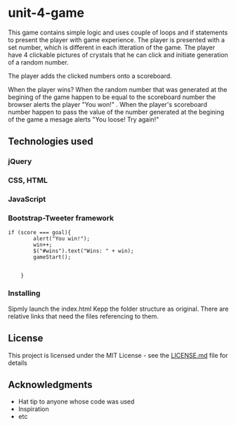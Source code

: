 # unit-4-game

This game contains simple logic and uses couple of loops and if statements to present the player with game experience.
The player is presented with a set number, which is different in each itteration of the game.
The player have 4 clickable pictures of crystals that he can click and initiate generation of a random number.

The player adds the clicked numbers onto a scoreboard.

When the player wins?
When the random number that was generated at the begining of the game happen to be equal to the scoreboard number the browser alerts the player "You won!" . When the player's scoreboard number happen to pass the value of the number generated at the begining of the game a mesage alerts "You loose! Try again!"


## Technologies used

### jQuery
### CSS, HTML
### JavaScript
### Bootstrap-Tweeter framework



```
if (score === goal){
        alert("You win!");
        win++;
        $("#wins").text("Wins: " + win);
        gameStart();
      
    
    }
```

### Installing
Sipmly launch the index.html 
Kepp the folder structure as original. There are relative links that need the files referencing to them.

## License

This project is licensed under the MIT License - see the [LICENSE.md](LICENSE.md) file for details

## Acknowledgments

* Hat tip to anyone whose code was used
* Inspiration
* etc


